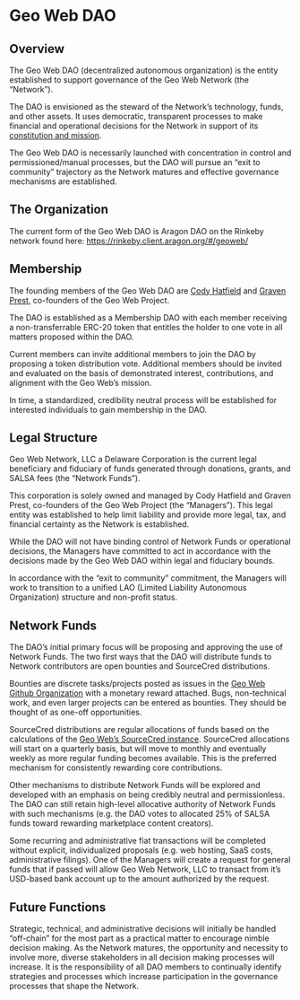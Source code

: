 # Geo Web DAO

## Overview

The Geo Web DAO (decentralized autonomous organization) is the entity established to support governance of the Geo Web Network (the “Network”).

The DAO is envisioned as the steward of the Network’s technology, funds, and other assets. It uses democratic, transparent processes to make financial and operational decisions for the Network in support of its [constitution and mission](https://github.com/Geo-Web-Project/governance/blob/main/DRAFT_Constitution.md).

The Geo Web DAO is necessarily launched with concentration in control and permissioned/manual processes, but the DAO will pursue an “exit to community” trajectory as the Network matures and effective governance mechanisms are established.

## The Organization

The current form of the Geo Web DAO is Aragon DAO on the Rinkeby network found here: https://rinkeby.client.aragon.org/#/geoweb/

## Membership

The founding members of the Geo Web DAO are [Cody Hatfield](https://twitter.com/codynhat) and [Graven Prest](https://twitter.com/GravenPrest), co-founders of the Geo Web Project.

The DAO is established as a Membership DAO with each member receiving a non-transferrable ERC-20 token that entitles the holder to one vote in all matters proposed within the DAO.

Current members can invite additional members to join the DAO by proposing a token distribution vote. Additional members should be invited and evaluated on the basis of demonstrated interest, contributions, and alignment with the Geo Web’s mission.

In time, a standardized, credibility neutral process will be established for interested individuals to gain membership in the DAO.

## Legal Structure

Geo Web Network, LLC a Delaware Corporation is the current legal beneficiary and fiduciary of funds generated through donations, grants, and SALSA fees (the “Network Funds”).

This corporation is solely owned and managed by Cody Hatfield and Graven Prest, co-founders of the Geo Web Project (the “Managers”). This legal entity was established to help limit liability and provide more legal, tax, and financial certainty as the Network is established.

While the DAO will not have binding control of Network Funds or operational decisions, the Managers have committed to act in accordance with the decisions made by the Geo Web DAO within legal and fiduciary bounds.

In accordance with the “exit to community” commitment, the Managers will work to transition to a unified LAO (Limited Liability Autonomous Organization) structure and non-profit status.

## Network Funds

The DAO’s initial primary focus will be proposing and approving the use of Network Funds. The two first ways that the DAO will distribute funds to Network contributors are open bounties and SourceCred distributions.

Bounties are discrete tasks/projects posted as issues in the [Geo Web Github Organization](https://github.com/Geo-Web-Project) with a monetary reward attached. Bugs, non-technical work, and even larger projects can be entered as bounties. They should be thought of as one-off opportunities.

SourceCred distributions are regular allocations of funds based on the calculations of the [Geo Web’s SourceCred instance](https://geo-web-project.github.io/sourcecred-instance/#/explorer). SourceCred allocations will start on a quarterly basis, but will move to monthly and eventually weekly as more regular funding becomes available. This is the preferred mechanism for consistently rewarding core contributions.

Other mechanisms to distribute Network Funds will be explored and developed with an emphasis on being credibly neutral and permissionless. The DAO can still retain high-level allocative authority of Network Funds with such mechanisms (e.g. the DAO votes to allocated 25% of SALSA funds toward rewarding marketplace content creators).

Some recurring and administrative fiat transactions will be completed without explicit, individualized proposals (e.g. web hosting, SaaS costs, administrative filings). One of the Managers will create a request for general funds that if passed will allow Geo Web Network, LLC to transact from it’s USD-based bank account up to the amount authorized by the request.

## Future Functions

Strategic, technical, and administrative decisions will initially be handled “off-chain” for the most part as a practical matter to encourage nimble decision making. As the Network matures, the opportunity and necessity to involve more, diverse stakeholders in all decision making processes will increase. It is the responsibility of all DAO members to continually identify strategies and processes which increase participation in the governance processes that shape the Network.
